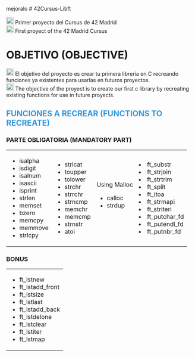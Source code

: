 mejoralo # 42Cursus-Libft
<p>
<img src="https://cdn-icons-png.flaticon.com/512/317/317316.png" width="20px"/> Primer proyecto del Cursus de 42 Madrid<br>
<img src="https://cdn-icons-png.flaticon.com/512/6737/6737832.png"width="20px"/> First proyect of the 42 Madrid Cursus
</p>
<h1>OBJETIVO (OBJECTIVE)</h1>
<p>
<img src="https://cdn-icons-png.flaticon.com/512/317/317316.png" width="20px"/> El objetivo del proyecto es crear tu primera librería en C recreando funciones ya existentes para usarlas en futuros proyectos.<br>
<img src="https://cdn-icons-png.flaticon.com/512/6737/6737832.png"width="20px"/> The objective of the proyect is to create our first c library by recreating existing functions for use in future proyects.
</p>

<!DOCTYPE html>
<html>
<head>
<style>
  h2 {
    color: #3498db;
  }

  h3 {
    color: #e74c3c;
  }

  table {
    width: 100%;
    border-collapse: collapse;
    margin-top: 10px;
  }

  table, th, td {
    border: 1px solid #ccc;
  }

  th, td {
    padding: 10px;
    text-align: left;
  }

  ul {
    list-style-type: square;
  }

  td ul {
    margin: 0;
    padding: 0;
  }

  li {
    margin: 5px 0;
  }

  td ul li {
    color: #333;
  }

  .bonus {
    background-color: #f39c12;
  }
</style>
</head>
<body>
<h2>FUNCIONES A RECREAR (FUNCTIONS TO RECREATE)</h2>
<h3>PARTE OBLIGATORIA (MANDATORY PART)</h3>
<p>
<table>
<tr>
<td>
<ul>
<li>isalpha</li>
<li>isdigit</li>
<li>isalnum</li>
<li>isascii</li>
<li>isprint</li>
<li>strlen</li>
<li>memset</li>
<li>bzero</li>
<li>memcpy</li>
<li>memmove</li>
<li>strlcpy</li>
</ul>
</td>
<td>
<ul>
<li>strlcat</li>
<li>toupper</li>
<li>tolower</li>
<li>strchr</li>
<li>strrchr</li>
<li>strncmp</li>
<li>memchr</li>
<li>memcmp</li>
<li>strnstr</li>
<li>atoi</li>
</ul>
</td>
<td>
Using Malloc
<ul>
<li>calloc</li>
<li>strdup</li>
</ul>
</td>
<td>
<li>ft_substr</li>
<li>ft_strjoin</li>
<li>ft_strtrim</li>
<li>ft_split</li>
<li>ft_itoa</li>
<li>ft_strmapi</li>
<li>ft_striteri</li>
<li>ft_putchar_fd</li>
<li>ft_putendl_fd</li>
<li>ft_putnbr_fd</li>
</td>
</tr>
</table>
</p>
<h3 class="bonus">BONUS</h3>
<table>
<tr>
<td>
<ul>
<li>ft_lstnew</li>
<li>ft_lstadd_front</li>
<li>ft_lstsize</li>
<li>ft_lstlast</li>
<li>ft_lstadd_back</li>
<li>ft_lstdelone</li>
<li>ft_lstclear</li>
<li>ft_lstiter</li>
<li>ft_lstmap</li>
</ul>
</td>
</tr>
</table>
</body>
</html>

